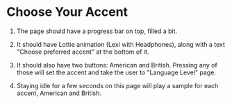 # Choose Your Accent

1. The page should have a progress bar on top, filled a bit.

2. It should have Lottie animation (Lexi with Headphones), along with a text "Choose preferred accent" at the bottom of it.

3. It should also have two buttons: American and British.
Pressing any of those will set the accent and take the user to "Language Level" page.

4. Staying idle for a few seconds on this page will play a sample for each accent, American and British.
